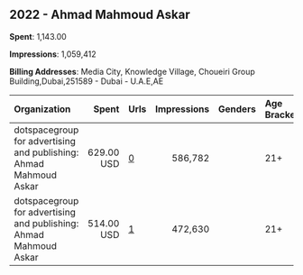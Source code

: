 ## 2022 - Ahmad Mahmoud Askar 
**Spent**: 1,143.00

**Impressions**: 1,059,412

**Billing Addresses**: Media City, Knowledge Village, Choueiri Group Building,Dubai,251589 - Dubai - U.A.E,AE

|Organization|Spent|Urls|Impressions|Genders|Age Brackets|Country Codes|
|:---|---:|:---|---:|:---|:---|:---|
|dotspacegroup for advertising and publishing: Ahmad Mahmoud Askar|629.00 USD|[0](https://www.snap.com/political-ads/asset/33c9e38120fbc3ab7bd6f798cca3b2dd9707591e09b8d84bfa41f5041330f9e3?mediaType=jpeg)|586,782||21+|kuwait|
|dotspacegroup for advertising and publishing: Ahmad Mahmoud Askar|514.00 USD|[1](https://www.snap.com/political-ads/asset/15e184d858503ddb47f20ff771418861beec6cdf776104edc09e1ee5a671f55c?mediaType=mp4)|472,630||21+|kuwait|
